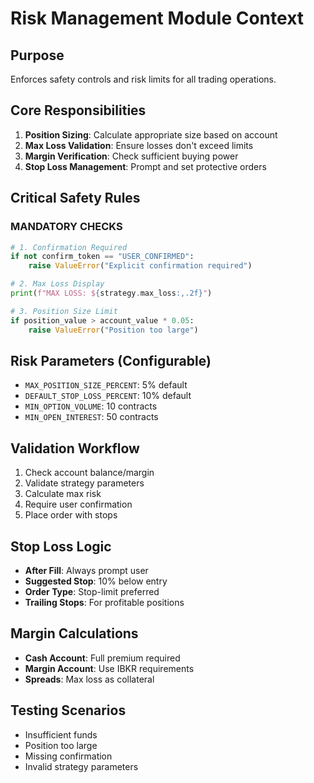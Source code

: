 # Risk Management Module Context

## Purpose
Enforces safety controls and risk limits for all trading operations.

## Core Responsibilities
1. **Position Sizing**: Calculate appropriate size based on account
2. **Max Loss Validation**: Ensure losses don't exceed limits
3. **Margin Verification**: Check sufficient buying power
4. **Stop Loss Management**: Prompt and set protective orders

## Critical Safety Rules
### MANDATORY CHECKS
```python
# 1. Confirmation Required
if not confirm_token == "USER_CONFIRMED":
    raise ValueError("Explicit confirmation required")

# 2. Max Loss Display
print(f"MAX LOSS: ${strategy.max_loss:,.2f}")

# 3. Position Size Limit
if position_value > account_value * 0.05:
    raise ValueError("Position too large")
```

## Risk Parameters (Configurable)
- `MAX_POSITION_SIZE_PERCENT`: 5% default
- `DEFAULT_STOP_LOSS_PERCENT`: 10% default
- `MIN_OPTION_VOLUME`: 10 contracts
- `MIN_OPEN_INTEREST`: 50 contracts

## Validation Workflow
1. Check account balance/margin
2. Validate strategy parameters
3. Calculate max risk
4. Require user confirmation
5. Place order with stops

## Stop Loss Logic
- **After Fill**: Always prompt user
- **Suggested Stop**: 10% below entry
- **Order Type**: Stop-limit preferred
- **Trailing Stops**: For profitable positions

## Margin Calculations
- **Cash Account**: Full premium required
- **Margin Account**: Use IBKR requirements
- **Spreads**: Max loss as collateral

## Testing Scenarios
- Insufficient funds
- Position too large
- Missing confirmation
- Invalid strategy parameters